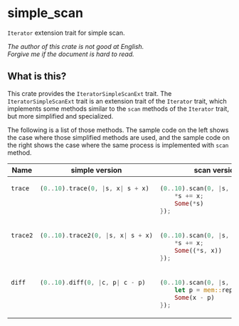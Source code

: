simple_scan
===

`Iterator` extension trait for simple scan.

*The author of this crate is not good at English.*  
*Forgive me if the document is hard to read.*

## What is this?

This crate provides the `IteratorSimpleScanExt` trait.
The `IteratorSimpleScanExt` trait is an extension trait of the `Iterator` trait,
which implements some methods similar to the `scan` methods of the `Iterator`
trait, but more simplified and specialized.

The following is a list of those methods. The sample code on the left shows the
case where those simplified methods are used, and the sample code on the right
shows the case where the same process is implemented with `scan` method.

<table>
<thead>
<tr>
<th>Name
<th>simple version
<th>scan version
<tbody>
<tr>
<td style="vertical-align: baseline;">

`trace`

<td style="vertical-align: baseline;">

```rust
(0..10).trace(0, |s, x| s + x)
```

<td style="vertical-align: baseline;">

```rust
(0..10).scan(0, |s, x| {
    *s += x;
    Some(*s)
});
```

<tr>
<td style="vertical-align: baseline;">

`trace2`

<td style="vertical-align: baseline;">

```rust
(0..10).trace2(0, |s, x| s + x)
```

<td style="vertical-align: baseline;">

```rust
(0..10).scan(0, |s, x| {
    *s += x;
    Some((*s, x))
});
```

<tr>
<td style="vertical-align: baseline;">

`diff`

<td style="vertical-align: baseline;">

```rust
(0..10).diff(0, |c, p| c - p)
```

<td style="vertical-align: baseline;">

```rust
(0..10).scan(0, |s, x| {
    let p = mem::replace(s, x);
    Some(x - p)
});
```

</table>
